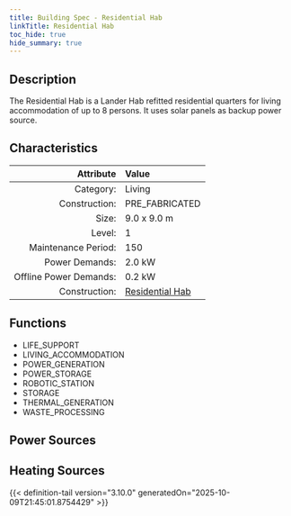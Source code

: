 ```yaml
---
title: Building Spec - Residential Hab
linkTitle: Residential Hab
toc_hide: true
hide_summary: true
---
```

<!-- This is generated by the MarsSim HelpGenertor, do not edit. -->

## Description
The Residential Hab is a Lander Hab refitted residential&#10;quarters for living accommodation of up to 8 persons. It uses solar&#10;panels as backup power source.

## Characteristics

| Attribute      | Value |
|--------:|:------|
|Category:|Living|
|Construction:|PRE_FABRICATED|
|Size:|9.0 x 9.0 m|
|Level:|1|
|Maintenance Period:|150|
|Power Demands:|2.0 kW|
|Offline Power Demands:|0.2 kW|
|Construction:|[Residential Hab](/docs/definitions/construction/residential-hab)|

## Functions
      
- LIFE_SUPPORT
- LIVING_ACCOMMODATION
- POWER_GENERATION
- POWER_STORAGE
- ROBOTIC_STATION
- STORAGE
- THERMAL_GENERATION
- WASTE_PROCESSING


## Power Sources
      

## Heating Sources



{{< definition-tail version="3.10.0" generatedOn="2025-10-09T21:45:01.8754429" >}}

